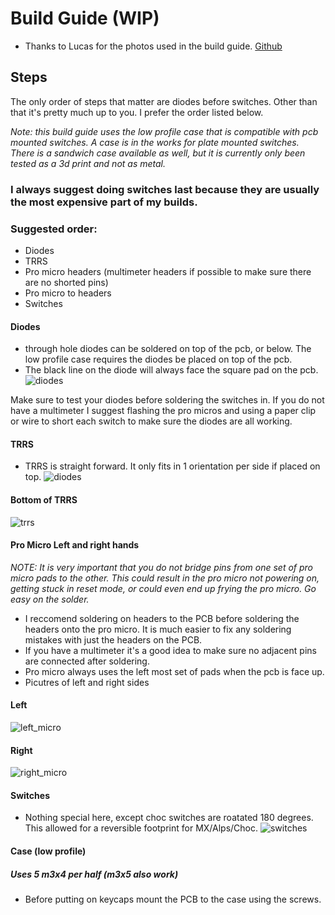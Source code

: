 # Build Guide (WIP)
* Thanks to Lucas for the photos used in the build guide. [Github](https://github.com/layertwo)
## Steps
The only order of steps that matter are diodes before switches. Other than that it's pretty much up to you. I prefer the order listed below.

_Note: this build guide uses the low profile case that is compatible with pcb mounted switches. A case is in the works for plate mounted switches. There is a sandwich case available as well, but it is currently only been tested as a 3d print and not as metal._

### I always suggest doing switches last because they are usually the most expensive part of my builds. 
### Suggested order:
 - Diodes
 - TRRS
 - Pro micro headers (multimeter headers if possible to make sure there are no shorted pins)
 - Pro micro to headers
 - Switches

#### Diodes
- through hole diodes can be soldered on top of the pcb, or below. The low profile case requires the diodes be placed on top of the pcb. 
- The black line on the diode will always face the square pad on the pcb.
![diodes](build_pictures/diodes.jpg)

Make sure to test your diodes before soldering the switches in. If you do not have a multimeter I suggest flashing the pro micros and using a paper clip or wire to short each switch to make sure the diodes are all working.

#### TRRS
- TRRS is straight forward. It only fits in 1 orientation per side if placed on top.
![diodes](build_pictures/diodes.jpg)
#### Bottom of TRRS
![trrs](build_pictures/trrs.jpg)


#### Pro Micro Left and right hands
_NOTE: It is very important that you do not bridge pins from one set of pro micro pads to the other. This could result in the pro micro not powering on, getting stuck in reset mode, or could even end up frying the pro micro. Go easy on the solder._
- I reccomend soldering on headers to the PCB before soldering the headers onto the pro micro. It is much easier to fix any soldering mistakes with just the headers on the PCB. 
- If you have a multimeter it's a good idea to make sure no adjacent pins are connected after soldering. 
- Pro micro always uses the left most set of pads when the pcb is face up.  
- Picutres of left and right sides

#### Left
![left_micro](build_pictures/pro_micro_headers.jpg)

#### Right
![right_micro](build_pictures/left_pro_micro_headers.jpg)


#### Switches
- Nothing special here, except choc switches are roatated 180 degrees. This allowed for a reversible footprint for MX/Alps/Choc.
![switches](build_pictures/completed.jpg)

#### Case (low profile)
##### _Uses 5 m3x4 per half (m3x5 also work)_
- Before putting on keycaps mount the PCB to the case using the screws.
